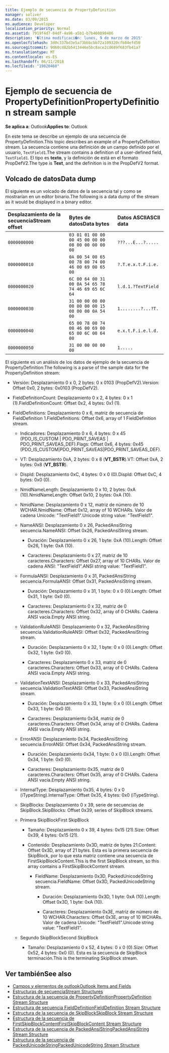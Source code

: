 ```yaml
---
title: Ejemplo de secuencia de PropertyDefinition
manager: soliver
ms.date: 03/09/2015
ms.audience: Developer
localization_priority: Normal
ms.assetid: 7919f4d7-04df-4a96-a5b1-b7b460890486
description: '�ltima modificaci�n: lunes, 9 de marzo de 2015'
ms.openlocfilehash: 3d0c337bd3e5a73bbbcbb72a109320cfb84efd50
ms.sourcegitcommit: 9d60cd82b5413446e5bc8ace2cd689f683fb41a7
ms.translationtype: MT
ms.contentlocale: es-ES
ms.lasthandoff: 06/11/2018
ms.locfileid: "19820460"
---
```

# <a name="propertydefinition-stream-sample"></a><span data-ttu-id="6e30e-103">Ejemplo de secuencia de PropertyDefinition</span><span class="sxs-lookup"><span data-stu-id="6e30e-103">PropertyDefinition stream sample</span></span>

<span data-ttu-id="6e30e-104">**Se aplica a**: Outlook</span><span class="sxs-lookup"><span data-stu-id="6e30e-104">**Applies to**: Outlook</span></span> 
  
<span data-ttu-id="6e30e-105">En este tema se describe un ejemplo de una secuencia de PropertyDefinition.</span><span class="sxs-lookup"><span data-stu-id="6e30e-105">This topic describes an example of a PropertyDefinition stream.</span></span> <span data-ttu-id="6e30e-106">La secuencia contiene una definición de un campo definido por el usuario, `TextField1`.</span><span class="sxs-lookup"><span data-stu-id="6e30e-106">The stream contains a definition of a user-defined field,  `TextField1`.</span></span> <span data-ttu-id="6e30e-107">El tipo es **texto**, y la definición de está en el formato PropDefV2.</span><span class="sxs-lookup"><span data-stu-id="6e30e-107">The type is **Text**, and the definition is in the PropDefV2 format.</span></span>
  
## <a name="data-dump"></a><span data-ttu-id="6e30e-108">Volcado de datos</span><span class="sxs-lookup"><span data-stu-id="6e30e-108">Data dump</span></span>

<span data-ttu-id="6e30e-109">El siguiente es un volcado de datos de la secuencia tal y como se mostrarían en un editor binario.</span><span class="sxs-lookup"><span data-stu-id="6e30e-109">The following is a data dump of the stream as it would be displayed in a binary editor.</span></span>
  
|<span data-ttu-id="6e30e-110">Desplazamiento de la secuencia</span><span class="sxs-lookup"><span data-stu-id="6e30e-110">Stream offset</span></span>|<span data-ttu-id="6e30e-111">Bytes de datos</span><span class="sxs-lookup"><span data-stu-id="6e30e-111">Data bytes</span></span>|<span data-ttu-id="6e30e-112">Datos ASCII</span><span class="sxs-lookup"><span data-stu-id="6e30e-112">ASCII data</span></span>|
|:-----|:-----|:-----|
| `0000000000` <br/> | `03 01 01 00 00 00 45 00 00 00 08 00 00 00 00 00` <br/> | `???...E...?.....` <br/> |
| `0000000010` <br/> | `0A 00 54 00 65 00 78 00 74 00 46 00 69 00 65 00` <br/> | `?.T.e.x.t.F.i.e.` <br/> |
| `0000000020` <br/> | `6C 00 64 00 31 00 0A 54 65 78 74 46 69 65 6C 64` <br/> | `l.d.1.?TextField` <br/> |
| `0000000030` <br/> | `31 00 00 00 00 00 00 00 00 15 00 00 00 0A 54 00` <br/> | `1........?...?T.` <br/> |
| `0000000040` <br/> | `65 00 78 00 74 00 46 00 69 00 65 00 6C 00 64 00` <br/> | `e.x.t.F.i.e.l.d.` <br/> |
| `0000000050` <br/> | `31 00 00 00 00 00` <br/> | `1.....` <br/> |
   
<span data-ttu-id="6e30e-113">El siguiente es un análisis de los datos de ejemplo de la secuencia de PropertyDefinition:</span><span class="sxs-lookup"><span data-stu-id="6e30e-113">The following is a parse of the sample data for the PropertyDefinition stream:</span></span>
  
- <span data-ttu-id="6e30e-114">Versión: Desplazamiento 0 x 0, 2 bytes: 0 x 0103 (PropDefV2).</span><span class="sxs-lookup"><span data-stu-id="6e30e-114">Version: Offset 0x0, 2 bytes: 0x0103 (PropDefV2).</span></span>
    
- <span data-ttu-id="6e30e-115">FieldDefinitionCount: Desplazamiento 0 x 2, 4 bytes: 0 x 1 (1).</span><span class="sxs-lookup"><span data-stu-id="6e30e-115">FieldDefinitionCount: Offset 0x2, 4 bytes: 0x1 (1).</span></span>
    
- <span data-ttu-id="6e30e-116">FieldDefinitions: Desplazamiento 0 x 6, matriz de secuencia de FieldDefinition 1.</span><span class="sxs-lookup"><span data-stu-id="6e30e-116">FieldDefinitions: Offset 0x6, array of 1 FieldDefinition stream.</span></span>
    
  - <span data-ttu-id="6e30e-117">Indicadores: Desplazamiento 0 x 6, 4 bytes: 0 x 45 (PDO_IS_CUSTOM | PDO_PRINT_SAVEAS | PDO_PRINT_SAVEAS_DEF).</span><span class="sxs-lookup"><span data-stu-id="6e30e-117">Flags: Offset 0x6, 4 bytes: 0x45 (PDO_IS_CUSTOM|PDO_PRINT_SAVEAS|PDO_PRINT_SAVEAS_DEF).</span></span>
    
  - <span data-ttu-id="6e30e-118">VT: Desplazamiento 0xA, 2 bytes: 0 x 8 (**VT_BSTR**).</span><span class="sxs-lookup"><span data-stu-id="6e30e-118">VT: Offset 0xA, 2 bytes: 0x8 (**VT_BSTR**).</span></span>
    
  - <span data-ttu-id="6e30e-119">DispId: Desplazamiento 0xC, 4 bytes: 0 x 0 (0).</span><span class="sxs-lookup"><span data-stu-id="6e30e-119">DispId: Offset 0xC, 4 bytes: 0x0 (0).</span></span>
    
  - <span data-ttu-id="6e30e-120">NmidNameLength: Desplazamiento 0 x 10, 2 bytes: 0xA (10).</span><span class="sxs-lookup"><span data-stu-id="6e30e-120">NmidNameLength: Offset 0x10, 2 bytes: 0xA (10).</span></span>
    
  - <span data-ttu-id="6e30e-121">NmidName: Desplazamiento 0 x 12, matriz de número de 10 WCHAR.</span><span class="sxs-lookup"><span data-stu-id="6e30e-121">NmidName: Offset 0x12, array of 10 WCHARs.</span></span> <span data-ttu-id="6e30e-122">Valor de cadena Unicode: "TextField1".</span><span class="sxs-lookup"><span data-stu-id="6e30e-122">Unicode string value: "TextField1".</span></span>
    
  - <span data-ttu-id="6e30e-123">NameANSI: Desplazamiento 0 x 26, PackedAnsiString secuencia.</span><span class="sxs-lookup"><span data-stu-id="6e30e-123">NameANSI: Offset 0x26, PackedAnsiString stream.</span></span>
    
    - <span data-ttu-id="6e30e-124">Duración: Desplazamiento 0 x 26, 1 byte: 0xA (10).</span><span class="sxs-lookup"><span data-stu-id="6e30e-124">Length: Offset 0x26, 1 byte: 0xA (10).</span></span>
      
    - <span data-ttu-id="6e30e-125">Caracteres: Desplazamiento 0 x 27, matriz de 10 caracteres.</span><span class="sxs-lookup"><span data-stu-id="6e30e-125">Characters: Offset 0x27, array of 10 CHARs.</span></span> <span data-ttu-id="6e30e-126">Valor de cadena ANSI: "TextField1".</span><span class="sxs-lookup"><span data-stu-id="6e30e-126">ANSI string value: "TextField1".</span></span>
    
  - <span data-ttu-id="6e30e-127">FormulaANSI: Desplazamiento 0 x 31, PackedAnsiString secuencia.</span><span class="sxs-lookup"><span data-stu-id="6e30e-127">FormulaANSI: Offset 0x31, PackedAnsiString stream.</span></span>
    
    - <span data-ttu-id="6e30e-128">Duración: Desplazamiento 0 x 31, 1 byte: 0 x 0 (0).</span><span class="sxs-lookup"><span data-stu-id="6e30e-128">Length: Offset 0x31, 1 byte: 0x0 (0).</span></span>
      
    - <span data-ttu-id="6e30e-129">Caracteres: Desplazamiento 0 x 32, matriz de 0 caracteres.</span><span class="sxs-lookup"><span data-stu-id="6e30e-129">Characters: Offset 0x32, array of 0 CHARs.</span></span> <span data-ttu-id="6e30e-130">Cadena ANSI vacía.</span><span class="sxs-lookup"><span data-stu-id="6e30e-130">Empty ANSI string.</span></span>
    
  - <span data-ttu-id="6e30e-131">ValidationRuleANSI: Desplazamiento 0 x 32, PackedAnsiString secuencia.</span><span class="sxs-lookup"><span data-stu-id="6e30e-131">ValidationRuleANSI: Offset 0x32, PackedAnsiString stream.</span></span>
    
    - <span data-ttu-id="6e30e-132">Duración: Desplazamiento 0 x 32, 1 byte: 0 x 0 (0).</span><span class="sxs-lookup"><span data-stu-id="6e30e-132">Length: Offset 0x32, 1 byte: 0x0 (0).</span></span>
      
    - <span data-ttu-id="6e30e-133">Caracteres: Desplazamiento 0 x 33, matriz de 0 caracteres.</span><span class="sxs-lookup"><span data-stu-id="6e30e-133">Characters: Offset 0x33, array of 0 CHARs.</span></span> <span data-ttu-id="6e30e-134">Cadena ANSI vacía.</span><span class="sxs-lookup"><span data-stu-id="6e30e-134">Empty ANSI string.</span></span>
    
  - <span data-ttu-id="6e30e-135">ValidationTextANSI: Desplazamiento 0 x 33, PackedAnsiString secuencia.</span><span class="sxs-lookup"><span data-stu-id="6e30e-135">ValidationTextANSI: Offset 0x33, PackedAnsiString stream.</span></span>
    
    - <span data-ttu-id="6e30e-136">Duración: Desplazamiento 0 x 33, 1 byte: 0 x 0 (0).</span><span class="sxs-lookup"><span data-stu-id="6e30e-136">Length: Offset 0x33, 1 byte: 0x0 (0).</span></span>
      
    - <span data-ttu-id="6e30e-137">Caracteres: Desplazamiento 0x34, matriz de 0 caracteres.</span><span class="sxs-lookup"><span data-stu-id="6e30e-137">Characters: Offset 0x34, array of 0 CHARs.</span></span> <span data-ttu-id="6e30e-138">Cadena ANSI vacía.</span><span class="sxs-lookup"><span data-stu-id="6e30e-138">Empty ANSI string.</span></span>
    
  - <span data-ttu-id="6e30e-139">ErrorANSI: Desplazamiento 0x34, PackedAnsiString secuencia.</span><span class="sxs-lookup"><span data-stu-id="6e30e-139">ErrorANSI: Offset 0x34, PackedAnsiString stream.</span></span>
    
    - <span data-ttu-id="6e30e-140">Duración: Desplazamiento 0x34, 1 byte: 0 x 0 (0).</span><span class="sxs-lookup"><span data-stu-id="6e30e-140">Length: Offset 0x34, 1 byte: 0x0 (0).</span></span>
      
    - <span data-ttu-id="6e30e-141">Caracteres: Desplazamiento 0x35, matriz de 0 caracteres.</span><span class="sxs-lookup"><span data-stu-id="6e30e-141">Characters: Offset 0x35, array of 0 CHARs.</span></span> <span data-ttu-id="6e30e-142">Cadena ANSI vacía.</span><span class="sxs-lookup"><span data-stu-id="6e30e-142">Empty ANSI string.</span></span>
    
  - <span data-ttu-id="6e30e-143">InternalType: Desplazamiento 0x35, 4 bytes: 0 x 0 (iTypeString).</span><span class="sxs-lookup"><span data-stu-id="6e30e-143">InternalType: Offset 0x35, 4 bytes: 0x0 (iTypeString).</span></span>
    
  - <span data-ttu-id="6e30e-144">SkipBlocks: Desplazamiento 0 x 39, serie de secuencias de SkipBlock.</span><span class="sxs-lookup"><span data-stu-id="6e30e-144">SkipBlocks: Offset 0x39, series of SkipBlock streams.</span></span>
    
  - <span data-ttu-id="6e30e-145">Primera SkipBlock</span><span class="sxs-lookup"><span data-stu-id="6e30e-145">First SkipBlock</span></span>
    
    - <span data-ttu-id="6e30e-146">Tamaño: Desplazamiento 0 x 39, 4 bytes: 0x15 (21).</span><span class="sxs-lookup"><span data-stu-id="6e30e-146">Size: Offset 0x39, 4 bytes: 0x15 (21).</span></span>
      
    - <span data-ttu-id="6e30e-147">Contenido: Desplazamiento 0x3D, matriz de bytes 21.</span><span class="sxs-lookup"><span data-stu-id="6e30e-147">Content: Offset 0x3D, array of 21 bytes.</span></span> <span data-ttu-id="6e30e-148">Esta es la primera secuencia de SkipBlock, por lo que esta matriz contiene una secuencia de FirstSkipBlockContent.</span><span class="sxs-lookup"><span data-stu-id="6e30e-148">This is the first SkipBlock stream, so this array contains a FirstSkipBlockContent stream.</span></span>
      
      - <span data-ttu-id="6e30e-149">FieldName: Desplazamiento 0x3D, PackedUnicodeString secuencia.</span><span class="sxs-lookup"><span data-stu-id="6e30e-149">FieldName: Offset 0x3D, PackedUnicodeString stream.</span></span>
        
        - <span data-ttu-id="6e30e-150">Duración: Desplazamiento 0x3D, 1 byte: 0xA (10).</span><span class="sxs-lookup"><span data-stu-id="6e30e-150">Length: Offset 0x3D, 1 byte: 0xA (10).</span></span>
          
        - <span data-ttu-id="6e30e-151">Caracteres: Desplazamiento 0x3E, matriz de número de 10 WCHAR.</span><span class="sxs-lookup"><span data-stu-id="6e30e-151">Characters: Offset 0x3E, array of 10 WCHARs.</span></span> <span data-ttu-id="6e30e-152">Valor de cadena Unicode: "TextField1".</span><span class="sxs-lookup"><span data-stu-id="6e30e-152">Unicode string value: "TextField1".</span></span>
    
  - <span data-ttu-id="6e30e-153">Segundo SkipBlock</span><span class="sxs-lookup"><span data-stu-id="6e30e-153">Second SkipBlock</span></span>
    
    - <span data-ttu-id="6e30e-154">Tamaño: Desplazamiento 0 x 52, 4 bytes: 0 x 0 (0).</span><span class="sxs-lookup"><span data-stu-id="6e30e-154">Size: Offset 0x52, 4 bytes: 0x0 (0).</span></span> <span data-ttu-id="6e30e-155">Esta es la secuencia de SkipBlock terminación.</span><span class="sxs-lookup"><span data-stu-id="6e30e-155">This is the terminating SkipBlock stream.</span></span>
    
## <a name="see-also"></a><span data-ttu-id="6e30e-156">Ver también</span><span class="sxs-lookup"><span data-stu-id="6e30e-156">See also</span></span>

- [<span data-ttu-id="6e30e-157">Campos y elementos de outlook</span><span class="sxs-lookup"><span data-stu-id="6e30e-157">Outlook Items and Fields</span></span>](outlook-items-and-fields.md)
- [<span data-ttu-id="6e30e-158">Estructuras de secuencia</span><span class="sxs-lookup"><span data-stu-id="6e30e-158">Stream Structures</span></span>](stream-structures.md)
- [<span data-ttu-id="6e30e-159">Estructura de la secuencia de PropertyDefinition</span><span class="sxs-lookup"><span data-stu-id="6e30e-159">PropertyDefinition Stream Structure</span></span>](propertydefinition-stream-structure.md)
- [<span data-ttu-id="6e30e-160">Estructura de secuencia FieldDefinition</span><span class="sxs-lookup"><span data-stu-id="6e30e-160">FieldDefinition Stream Structure</span></span>](fielddefinition-stream-structure.md)
- [<span data-ttu-id="6e30e-161">Estructura de la secuencia de SkipBlock</span><span class="sxs-lookup"><span data-stu-id="6e30e-161">SkipBlock Stream Structure</span></span>](skipblock-stream-structure.md)
- [<span data-ttu-id="6e30e-162">Estructura de la secuencia de FirstSkipBlockContent</span><span class="sxs-lookup"><span data-stu-id="6e30e-162">FirstSkipBlockContent Stream Structure</span></span>](firstskipblockcontent-stream-structure.md)
- [<span data-ttu-id="6e30e-163">Estructura de la secuencia de PackedAnsiString</span><span class="sxs-lookup"><span data-stu-id="6e30e-163">PackedAnsiString Stream Structure</span></span>](packedansistring-stream-structure.md)
- [<span data-ttu-id="6e30e-164">Estructura de la secuencia de PackedUnicodeString</span><span class="sxs-lookup"><span data-stu-id="6e30e-164">PackedUnicodeString Stream Structure</span></span>](packedunicodestring-stream-structure.md)

